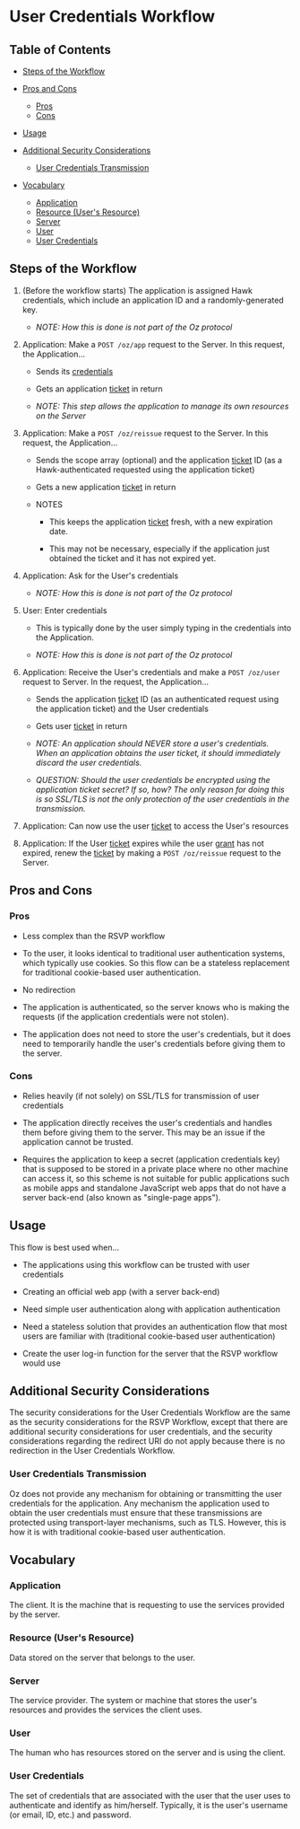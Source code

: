 User Credentials Workflow
=========================

Table of Contents
-----------------

-   [Steps of the Workflow](#steps-of-the-workflow)

-   [Pros and Cons](#pros-and-cons)
    - [Pros](#pros)
    - [Cons](#cons)

-   [Usage](#usage)

-   [Additional Security Considerations](#additional-security-considerations)
    - [User Credentials Transmission](#user-credentials-transmission)

-   [Vocabulary](#vocabulary)
    - [Application](#application)
    - [Resource (User's Resource)](#resource-users-resource)
    - [Server](#server)
    - [User](#user)
    - [User Credentials](#user-credentials)

Steps of the Workflow
---------------------

1.  (Before the workflow starts) The application is assigned Hawk credentials,
    which include an application ID and a randomly-generated key.

    - _NOTE: How this is done is not part of the Oz protocol_

1.  Application: Make a `POST /oz/app` request to the Server. In this request,
    the Application…

    -   Sends its [credentials](api-reference.md#app)

    -   Gets an application [ticket](api-reference.md#ticket) in return

    -   _NOTE: This step allows the application to manage its own resources on
	    the Server_

1.  Application: Make a `POST /oz/reissue` request to the Server. In this
    request, the Application…

    -   Sends the scope array (optional) and the application [ticket](api-reference.md#ticket)
        ID (as a Hawk-authenticated requested using the application ticket)

    -   Gets a new application [ticket](api-reference.md#ticket) in return

    -   NOTES
        -   This keeps the application [ticket](api-reference.md#ticket) fresh,
            with a new expiration date.

        -   This may not be necessary, especially if the application just
		    obtained the ticket and it has not expired yet.

1.  Application: Ask for the User's credentials

    - _NOTE: How this is done is not part of the Oz protocol_

1.  User: Enter credentials

    -   This is typically done by the user simply typing in the credentials into
        the Application.

    -   _NOTE: How this is done is not part of the Oz protocol_

1.  Application: Receive the User's credentials and make a `POST /oz/user`
    request to Server. In the request, the Application…

    -   Sends the application [ticket](api-reference.md#ticket) ID (as an
        authenticated request using the application ticket) and the User
        credentials

    -   Gets user [ticket](api-reference.md#ticket) in return

    -   _NOTE: An application should NEVER store a user's credentials. When an
        application obtains the user ticket, it should immediately discard the
        user credentials._

    -   _QUESTION: Should the user credentials be encrypted using the
        application ticket secret? If so, how? The only reason for doing this is
        so SSL/TLS is not the only protection of the user credentials in the
        transmission._

1.  Application: Can now use the user [ticket](api-reference.md#ticket) to
    access the User's resources

1.  Application: If the User [ticket](api-reference.md#ticket) expires while the
    user [grant](api-reference.md#grant) has not expired, renew the [ticket](api-reference.md#ticket)
    by making a `POST /oz/reissue` request to the Server.

Pros and Cons
-------------

### Pros

-   Less complex than the RSVP workflow

-   To the user, it looks identical to traditional user authentication systems,
    which typically use cookies. So this flow can be a stateless replacement for
    traditional cookie-based user authentication.

-   No redirection

-   The application is authenticated, so the server knows who is making the
    requests (if the application credentials were not stolen).

-   The application does not need to store the user's credentials, but it does
    need to temporarily handle the user's credentials before giving them to the
    server.

### Cons

-   Relies heavily (if not solely) on SSL/TLS for transmission of user
    credentials

-   The application directly receives the user's credentials and handles them
    before giving them to the server. This may be an issue if the application
    cannot be trusted.

-   Requires the application to keep a secret (application credentials key) that
    is supposed to be stored in a private place where no other machine can
    access it, so this scheme is not suitable for public applications such as
    mobile apps and standalone JavaScript web apps that do not have a server
    back-end (also known as "single-page apps").

Usage
-----

This flow is best used when...

-   The applications using this workflow can be trusted with user credentials

-   Creating an official web app (with a server back-end)

-   Need simple user authentication along with application authentication

-   Need a stateless solution that provides an authentication flow that most
    users are familiar with (traditional cookie-based user authentication)

-   Create the user log-in function for the server that the RSVP workflow would
    use

Additional Security Considerations
----------------------------------

The security considerations for the User Credentials Workflow are the same as
the security considerations for the RSVP Workflow, except that there are
additional security considerations for user credentials, and the security
considerations regarding the redirect URI do not apply because there is no
redirection in the User Credentials Workflow.

### User Credentials Transmission

Oz does not provide any mechanism for obtaining or transmitting the user
credentials for the application. Any mechanism the application used to obtain
the user credentials must ensure that these transmissions are protected using
transport-layer mechanisms, such as TLS. However, this is how it is with
traditional cookie-based user authentication.

Vocabulary
----------

### Application

The client. It is the machine that is requesting to use the services provided by
the server.

### Resource (User's Resource)

Data stored on the server that belongs to the user.

### Server

The service provider. The system or machine that stores the user's resources and
provides the services the client uses.

### User

The human who has resources stored on the server and is using the client.

### User Credentials

The set of credentials that are associated with the user that the user uses to
authenticate and identify as him/herself. Typically, it is the user's username
(or email, ID, etc.) and password.
